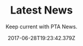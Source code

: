 ---
title: Latest News
date: 2017-06-28T19:23:42.379Z
subtitle: Keep current with PTA News.
description: Listing of recent news from the PTA.
image: /img/post/post_jumbotron.jpg
imageLink: http://www.photosbyrakan.com/
imageCredit: Photo by Rakan AlDuaij
---